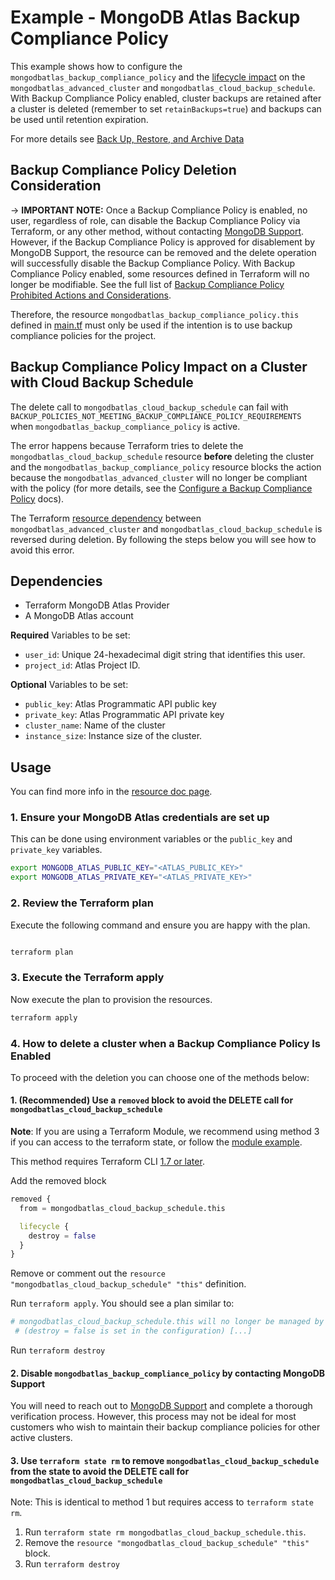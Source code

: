 # Example - MongoDB Atlas Backup Compliance Policy
This example shows how to configure the `mongodbatlas_backup_compliance_policy` and the [lifecycle impact](#backup-compliance-policy-impact-on-a-cluster-with-cloud-backup-schedule) on the `mongodbatlas_advanced_cluster` and `mongodbatlas_cloud_backup_schedule`. With Backup Compliance Policy enabled, cluster backups are retained after a cluster is deleted (remember to set `retainBackups=true`) and backups can be used until retention expiration.

For more details see [Back Up, Restore, and Archive Data](https://www.mongodb.com/docs/atlas/backup-restore-cluster/)

## Backup Compliance Policy Deletion Consideration
-> **IMPORTANT NOTE:** Once a Backup Compliance Policy is enabled, no user, regardless of role, can disable the Backup Compliance Policy via Terraform, or any other method, without contacting [MongoDB Support](https://docs.atlas.mongodb.com/support/). However, if the Backup Compliance Policy is approved for disablement by MongoDB Support, the resource can be removed and the delete operation will successfully disable the Backup Compliance Policy. With Backup Compliance Policy enabled, some resources defined in Terraform will no longer be modifiable. See the full list of [Backup Compliance Policy Prohibited Actions and Considerations](https://www.mongodb.com/docs/atlas/backup/cloud-backup/backup-compliance-policy/#configure-a-backup-compliance-policy).

Therefore, the resource `mongodbatlas_backup_compliance_policy.this` defined in [main.tf](main.tf) must only be used if the intention is to use backup compliance policies for the project.

## Backup Compliance Policy Impact on a Cluster with Cloud Backup Schedule
The delete call to `mongodbatlas_cloud_backup_schedule` can fail with `BACKUP_POLICIES_NOT_MEETING_BACKUP_COMPLIANCE_POLICY_REQUIREMENTS` when `mongodbatlas_backup_compliance_policy` is active.

The error happens because Terraform tries to delete the `mongodbatlas_cloud_backup_schedule` resource **before** deleting the cluster and the `mongodbatlas_backup_compliance_policy` resource blocks the action because the `mongodbatlas_advanced_cluster` will no longer be compliant with the policy (for more details, see the [Configure a Backup Compliance Policy](https://www.mongodb.com/docs/atlas/backup/cloud-backup/backup-compliance-policy/#configure-a-backup-compliance-policy) docs).

The Terraform [resource dependency](https://developer.hashicorp.com/terraform/language/resources/behavior#resource-dependencies) between `mongodbatlas_advanced_cluster` and `mongodbatlas_cloud_backup_schedule` is reversed during deletion.
By following the steps below you will see how to avoid this error.


## Dependencies

- Terraform MongoDB Atlas Provider
- A MongoDB Atlas account

**Required** Variables to be set:
- `user_id`: Unique 24-hexadecimal digit string that identifies this user.
- `project_id`: Atlas Project ID.

**Optional** Variables to be set:
- `public_key`: Atlas Programmatic API public key
- `private_key`: Atlas Programmatic API private key
- `cluster_name`: Name of the cluster
- `instance_size`: Instance size of the cluster.

## Usage

You can find more info in the [resource doc page](https://registry.terraform.io/providers/mongodb/mongodbatlas/latest/docs/resources/advanced_cluster%2520%2528preview%2520provider%25202.0.0%2529).


### 1. Ensure your MongoDB Atlas credentials are set up

This can be done using environment variables or the `public_key` and `private_key` variables.

```bash
export MONGODB_ATLAS_PUBLIC_KEY="<ATLAS_PUBLIC_KEY>"
export MONGODB_ATLAS_PRIVATE_KEY="<ATLAS_PRIVATE_KEY>"
```
### 2. Review the Terraform plan

Execute the following command and ensure you are happy with the plan.


```bash

terraform plan
```

### 3. Execute the Terraform apply

Now execute the plan to provision the resources.

```bash
terraform apply
```

### 4. How to delete a cluster when a Backup Compliance Policy Is Enabled

To proceed with the deletion you can choose one of the methods below:  

#### 1. (Recommended) Use a `removed` block to avoid the DELETE call for `mongodbatlas_cloud_backup_schedule`
**Note**: If you are using a Terraform Module, we recommend using method 3 if you can access to the terraform state, or follow the [module example](../module/README.md#how-to-delete-the-cluster-and-retain-their-backup-snapshots).

This method requires Terraform CLI [1.7 or later](https://developer.hashicorp.com/terraform/language/resources/syntax#removing-resources).

Add the removed block
```terraform
removed {
  from = mongodbatlas_cloud_backup_schedule.this

  lifecycle {
    destroy = false
  }
}
```
Remove or comment out the `resource "mongodbatlas_cloud_backup_schedule" "this"` definition.

Run `terraform apply`. You should see a plan similar to:

```bash
# mongodbatlas_cloud_backup_schedule.this will no longer be managed by Terraform, but will not be destroyed
 # (destroy = false is set in the configuration) [...]
 ```

 Run `terraform destroy`


#### 2. Disable `mongodbatlas_backup_compliance_policy` by contacting MongoDB Support
You will need to reach out to [MongoDB Support](https://docs.atlas.mongodb.com/support/) and complete a thorough verification process. However, this process may not be ideal for most customers who wish to maintain their backup compliance policies for other active clusters.

#### 3. Use `terraform state rm` to remove `mongodbatlas_cloud_backup_schedule` from the state to avoid the DELETE call for `mongodbatlas_cloud_backup_schedule`
Note: This is identical to method 1 but requires access to `terraform state rm`.

1. Run `terraform state rm mongodbatlas_cloud_backup_schedule.this`.
2. Remove the `resource "mongodbatlas_cloud_backup_schedule" "this"` block.
3. Run `terraform destroy`
